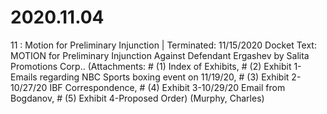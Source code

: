 # 2020.11.04

11 : Motion for Preliminary Injunction | Terminated: 11/15/2020
Docket Text: MOTION for Preliminary Injunction Against Defendant Ergashev by Salita Promotions Corp.. (Attachments: # (1) Index of Exhibits, # (2) Exhibit 1-Emails regarding NBC Sports boxing event on 11/19/20, # (3) Exhibit 2-10/27/20 IBF Correspondence, # (4) Exhibit 3-10/29/20 Email from Bogdanov, # (5) Exhibit 4-Proposed Order) (Murphy, Charles) 
